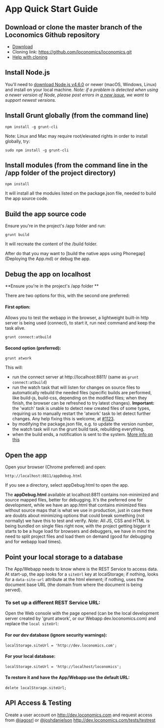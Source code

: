 # App Quick Start Guide

## Download or clone the master branch of the Loconomics Github repository
- [Download](https://github.com/loconomics/loconomics/archive/master.zip)
- Cloning link: https://github.com/loconomics/loconomics.git
- [Help with cloning](https://help.github.com/articles/cloning-a-repository/)

## Install Node.js

You'll need to [download Node.js v4.6.0](https://nodejs.org/en/download/) or newer (macOS, Windows, Linux) and install on your local machine.
*Note: if a problem is detected when using a newer version of Node, please post errors in [a new issue](https://github.com/joshdanielson/Loconomics/issues/new), we want to support newest versions.*

## Install Grunt globally (from the command line)
```
npm install -g grunt-cli
```
Note: Linux and Mac may require root/elevated rights in order to install globally, try:
```
sudo npm install -g grunt-cli
```
## Install modules (from the command line in the /app folder of the project directory)
```
npm install
```
It will install all the modules listed on the package.json file, needed to build the app source code.

## Build the app source code

Ensure you're in the project's /app folder and run:
```
grunt build
```
It will recreate the content of the /build folder.

After do that you may want to [build the native apps using Phonegap](Deploying the App.md) or debug the app.

## Debug the app on localhost

**Ensure you're in the project's /app folder **

There are two options for this, with the second one preferred:

#### First option:
Allows you to test the webapp in the browser, a lightweight built-in http server is being used (connect), to start it, run next command and keep the task alive.
```
grunt connect:atbuild
```

#### Second option (preferred):
```
grunt atwork
```
This will:
- run the connect server at http://localhost:8811/ (same as `grunt connect:atbuild`)
- run the watch task that will listen for changes on source files to automatically rebuild the needed files (specific builds are performed, like build-js, build-css, depending on the modified files; when they finish, the browser can be refreshed to try latest changes).
  **Important:** the 'watch' task is unable to detect new created files of some types, requiring us to manually restart the 'atwork' task to let detect further changes. Any help fixing this is welcome, at [#1123](https://github.com/joshdanielson/Loconomics/issues/1123).
- by modifying the package.json file, e.g. to update the version number, the watch task will run the grunt build task, rebuilding everything.
- when the build ends, a notification is sent to the system. [More info on this](https://github.com/dylang/grunt-notify)

## Open the app

Open your browser (Chrome preferred) and open:
```
http://localhost:8811/appDebug.html
```
If you see a directory, select appDebug.html to open the app.

The **appDebug.html** available at localhost:8811 contains non-minimized and source mapped files, better for debugging. It's the preferred one for development, while we have an app.html that contains minimized files without source maps that is what we use in production, just in case there are doubts about minimizing options that could break something (not normally) we have this to test and verify.
*Note:* All JS, CSS and HTML is being bundled on single files right now, with the project getting bigger it starts to be a huge load for browsers and debuggers, we have in mind the need to split project files and load them on demand (good for debugging and for webapp load times).

## Point your local storage to a database

The App/Webapp needs to know where is the REST Service to access data.
At start-up, the app looks for a `siteUrl` key at localStorage; if nothing, looks for a `data-site-url` attribute at the html
element; if nothing, uses the document base URL (the domain from where the document is being served).

### To set up a different REST Service URL:
Open the Web console with the page opened (can be the local development server created by 'grunt atwork', or our Webapp dev.loconomics.com) and replace the `local siteUrl`:

#### For our dev database (ignore security warnings):
```
localStorage.siteUrl = 'http://dev.loconomics.com';
```
#### For your local database:
```
localStorage.siteUrl = 'http://localhost/loconomics';
```
#### To restore it and have the App/Webapp use the default URL:
```
delete localStorage.siteUrl;
```

## API Access & Testing
Create a user account on http://dev.loconomics.com and request access from [@iagosrl](mailto:iago@loconomics.com) or [@joshdanielson](mailto:joshua.danielson@loconomics.com)
http://dev.loconomics.com/tests/testrest
